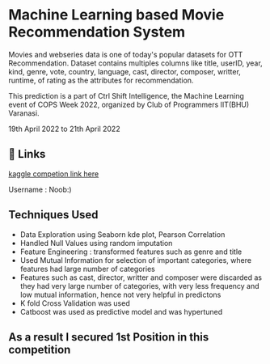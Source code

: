 
# Machine Learning based Movie Recommendation System

Movies and webseries data is one of today's popular datasets
for OTT Recommendation. Dataset contains multiples columns 
like title, userID, year, kind, genre, vote, country, language,
cast, director, composer, writter, runtime, of rating as the attributes 
for recommendation.

This prediction is a part of  Ctrl Shift Intelligence,
the Machine Learning event of COPS Week 2022, 
 organized by Club of Programmers IIT(BHU) Varanasi.

19th April 2022 to 21th April 2022
## 🔗 Links
[kaggle competion link here](https://www.kaggle.com/competitions/ctrl-shift-intelligence-2k22/overview)

Username : Noob:)

## Techniques Used

- Data Exploration using Seaborn kde plot, Pearson Correlation
- Handled Null Values using random imputation
- Feature Engineering : transformed features such as genre and title
- Used Mutual Information for selection of important categories, where features had large number of categories
- Features such as cast, director, writter and composer were discarded as they had very large number of categories, with very less frequency and low mutual information, hence not very helpful in predictons
- K fold Cross Validation was used
- Catboost was used as predictive model and was hypertuned


## As a result I secured 1st Position in this competition 


